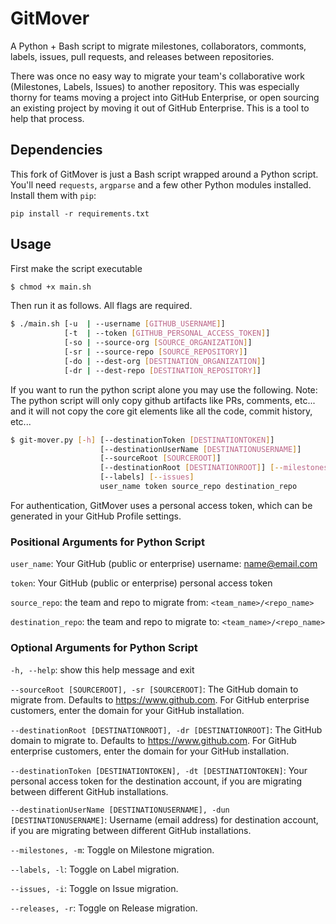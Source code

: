 # GitMover
A Python + Bash script to migrate milestones, collaborators, commonts, labels, issues, pull requests, and releases between repositories.

There was once no easy way to migrate your team's collaborative work (Milestones, Labels, Issues) to another repository. This was especially thorny for teams moving a project into GitHub Enterprise, or open sourcing an existing project by moving it out of GitHub Enterprise. This is a tool to help that process.

## Dependencies
This fork of GitMover is just a Bash script wrapped around a Python script. You'll need `requests`, `argparse` and a few
other Python modules installed. Install them with `pip`:

```
pip install -r requirements.txt
```

## Usage
First make the script executable
```bash
$ chmod +x main.sh
```
Then run it as follows. All flags are required.
```bash
$ ./main.sh [-u  | --username [GITHUB_USERNAME]]
            [-t  | --token [GITHUB_PERSONAL_ACCESS_TOKEN]]
            [-so | --source-org [SOURCE_ORGANIZATION]]
            [-sr | --source-repo [SOURCE_REPOSITORY]]
            [-do | --dest-org [DESTINATION_ORGANIZATION]]
            [-dr | --dest-repo [DESTINATION_REPOSITORY]]
```
If you want to run the python script alone you may use the following.
Note: The python script will only copy github artifacts like PRs, comments, etc... and it will not copy the core git elements like all the code, commit history, etc...
```bash
$ git-mover.py [-h] [--destinationToken [DESTINATIONTOKEN]]
                    [--destinationUserName [DESTINATIONUSERNAME]]
                    [--sourceRoot [SOURCEROOT]]
                    [--destinationRoot [DESTINATIONROOT]] [--milestones]
                    [--labels] [--issues]
                    user_name token source_repo destination_repo
```

For authentication, GitMover uses a personal access token, which can be generated in your GitHub Profile settings.

### Positional Arguments for Python Script
  `user_name`: Your GitHub (public or enterprise) username: name@email.com
  
  `token`: Your GitHub (public or enterprise) personal access token
  
  `source_repo`: the team and repo to migrate from: `<team_name>/<repo_name>`
  
  `destination_repo`: the team and repo to migrate to: `<team_name>/<repo_name>`
  
### Optional Arguments for Python Script
  `-h, --help`: show this help message and exit
  
  `--sourceRoot [SOURCEROOT], -sr [SOURCEROOT]`: The GitHub domain to migrate from. Defaults to https://www.github.com. For GitHub enterprise customers, enter the domain for your GitHub installation.
  
  `--destinationRoot [DESTINATIONROOT], -dr [DESTINATIONROOT]`: The GitHub domain to migrate to. Defaults to https://www.github.com. For GitHub enterprise customers, enter the domain for your GitHub installation.
  
  `--destinationToken [DESTINATIONTOKEN], -dt [DESTINATIONTOKEN]`: Your personal access token for the destination account, if you are migrating between different GitHub installations.
  
  `--destinationUserName [DESTINATIONUSERNAME], -dun [DESTINATIONUSERNAME]`: Username (email address) for destination account, if you are migrating between different GitHub installations.
  
  `--milestones, -m`: Toggle on Milestone migration.
  
  `--labels, -l`: Toggle on Label migration.
  
  `--issues, -i`: Toggle on Issue migration.

  `--releases, -r`: Toggle on Release migration.
